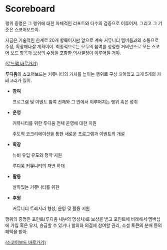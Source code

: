 # Scoreboard

행위 증명은 그 행위에 대한 자체적인 리포트와 다수의 검증으로 이루어져. 그리고 그 기준은 스코어보드야.

지금은 기술적인 한계로 20개 항목이지만 앞으로 계속 커뮤니티 멤버들과의 소통으로 수정, 확장해나갈 계획이야. 최종적으로는 모두의 참여를 상정한 거버넌스로 모든 스코어 보드 항목과 보상의 수정을 포함한 의사결정이 이루어질 거야.

[(로드맵 바로가기)](road-map.md)



**루디움**의 스코어보드는 커뮤니티의 가치를 높이는 행위로 구성 되어있고 크게 5개의 카테고리가 있어.

*   **참여**

    프로그램 및 이벤트 참여 전체와 그 안에서 이루어지는 행위 혹은 성취
*   **운영**

    커뮤니티를 위한 루디움 전체 운영에 대한 지원

    주도적 코크리에이션을 통한 새로운 프로그램과 이벤트의 개설
*   **확장**

    뉴비 유입 유도와 정착 지원

    루디움 커뮤니티의 저변 확대
*   **활동**

    살아있는 커뮤니티를 위한
*   **후원**

    커뮤니티 트레저리 형성, 운영 및 활동 지원

행위의 증명은 포인트(루디움 내부의 명성치)로 보상을 받고 포인트에 비례해서 멤버십에 가입 혹은 유지, 승급할 수 있거나 발의와 의결에 참여할 권리, 소셜 토큰의 분배 등의 혜택을 받아.

[(스코어보드 바로가기)](scoreboard.md)
